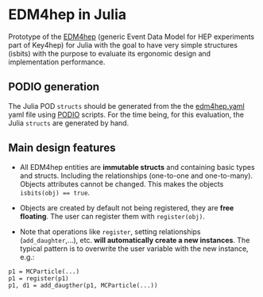 # EDM4hep in Julia

Prototype of the [EDM4hep](https://github.com/key4hep/EDM4hep) (generic Event Data Model for HEP experiments part of Key4hep) for Julia with the goal to have very simple structures (isbits) with the purpose to evaluate its ergonomic design and implementation performance.

## PODIO generation
The Julia POD `structs` should be generated from the the [edm4hep.yaml](https://github.com/key4hep/EDM4hep/blob/main/edm4hep.yaml) yaml file using [PODIO](https://github.com/AIDASoft/podio) scripts. For the time being, for this evaluation, the Julia `structs` are generated by hand.

## Main design features
- All EDM4hep entities are **immutable structs** and containing basic types and structs. Including the relationships (one-to-one and one-to-many). Objects attributes cannot be changed. This makes the objects `isbits(obj) == true`.

- Objects are created by default not being registered, they are **free floating**. The user can register them with `register(obj)`.
- Note that operations like `register`, setting  relationships (`add_daughter`,...), etc. **will automatically create a new instances**. The typical pattern is to overwrite the user variable with the new instance, e.g.:
```
p1 = MCParticle(...)
p1 = register(p1)
p1, d1 = add_daugther(p1, MCParticle(...))
``` 


